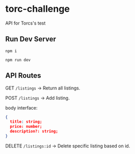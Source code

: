 # torc-challenge

API for Torcs's test

## Run Dev Server

`npm i`

`npm run dev`

## API Routes

GET `/listings` -> Return all listings.

POST `/listings` -> Add listing.

body interface:

```json
{
  title: string;
  price: number;
  description?: string;
}
```

DELETE `/listings:id` -> Delete specific listing based on id.
